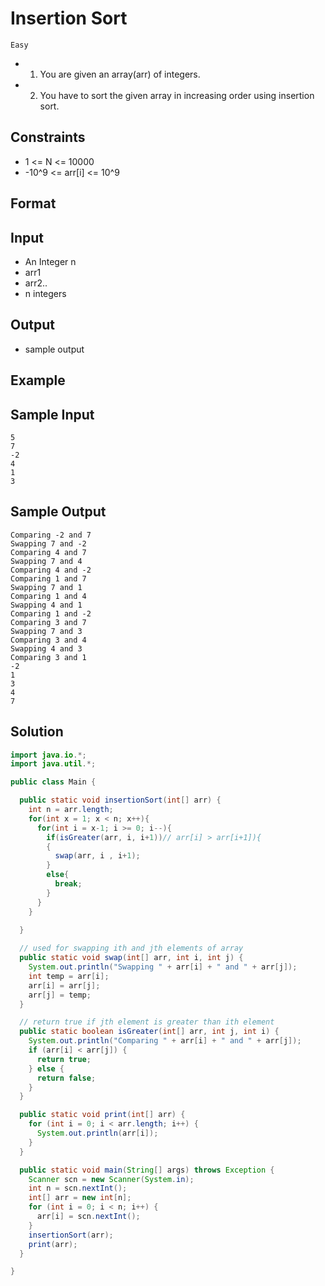 # Insertion Sort

`Easy`

- 1. You are given an array(arr) of integers.
- 2. You have to sort the given array in increasing order using insertion sort.

## Constraints

- 1 <= N <= 10000
- -10^9 <= arr[i] <= 10^9

## Format

## Input

- An Integer n
- arr1
- arr2..
- n integers

## Output

- sample output

## Example

## Sample Input

```
5
7
-2
4
1
3
```

## Sample Output

```
Comparing -2 and 7
Swapping 7 and -2
Comparing 4 and 7
Swapping 7 and 4
Comparing 4 and -2
Comparing 1 and 7
Swapping 7 and 1
Comparing 1 and 4
Swapping 4 and 1
Comparing 1 and -2
Comparing 3 and 7
Swapping 7 and 3
Comparing 3 and 4
Swapping 4 and 3
Comparing 3 and 1
-2
1
3
4
7
```

## Solution

```java
import java.io.*;
import java.util.*;

public class Main {

  public static void insertionSort(int[] arr) {
    int n = arr.length;
    for(int x = 1; x < n; x++){
      for(int i = x-1; i >= 0; i--){
        if(isGreater(arr, i, i+1))// arr[i] > arr[i+1]){
        {
          swap(arr, i , i+1);
        }
        else{
          break;
        }
      }
    }
    
  }

  // used for swapping ith and jth elements of array
  public static void swap(int[] arr, int i, int j) {
    System.out.println("Swapping " + arr[i] + " and " + arr[j]);
    int temp = arr[i];
    arr[i] = arr[j];
    arr[j] = temp;
  }

  // return true if jth element is greater than ith element
  public static boolean isGreater(int[] arr, int j, int i) {
    System.out.println("Comparing " + arr[i] + " and " + arr[j]);
    if (arr[i] < arr[j]) {
      return true;
    } else {
      return false;
    }
  }

  public static void print(int[] arr) {
    for (int i = 0; i < arr.length; i++) {
      System.out.println(arr[i]);
    }
  }

  public static void main(String[] args) throws Exception {
    Scanner scn = new Scanner(System.in);
    int n = scn.nextInt();
    int[] arr = new int[n];
    for (int i = 0; i < n; i++) {
      arr[i] = scn.nextInt();
    }
    insertionSort(arr);
    print(arr);
  }

}
```
